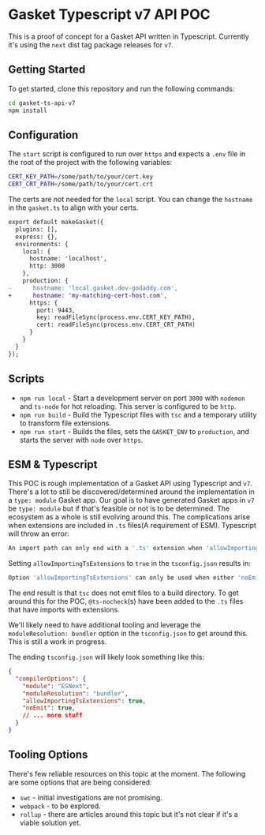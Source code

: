 # Gasket Typescript v7 API POC

This is a proof of concept for a Gasket API written in Typescript. Currently it's using the `next` dist tag package releases for `v7`.

## Getting Started

To get started, clone this repository and run the following commands:

```bash
cd gasket-ts-api-v7
npm install
```

## Configuration

The `start` script is configured to run over `https` and expects a `.env` file in the root of the project with the following variables:

```bash
CERT_KEY_PATH=/some/path/to/your/cert.key
CERT_CRT_PATH=/some/path/to/your/cert.crt
```

The certs are not needed for the `local` script. You can change the `hostname` in the `gasket.ts` to align with your certs.

```diff
export default makeGasket({
  plugins: [],
  express: {},
  environments: {
    local: {
      hostname: 'localhost',
      http: 3000
    },
    production: {
-      hostname: 'local.gasket.dev-godaddy.com',
+      hostname: 'my-matching-cert-host.com',
      https: {
        port: 9443,
        key: readFileSync(process.env.CERT_KEY_PATH),
        cert: readFileSync(process.env.CERT_CRT_PATH)
      }
    }
  }
});

```

## Scripts

- `npm run local` - Start a development server on port `3000` with `nodemon` and `ts-node` for hot reloading. This server is configured to be `http`.
- `npm run build` - Build the Typescript files with `tsc` and a temporary utility to transform file extensions.
- `npm run start` - Builds the files, sets the `GASKET_ENV` to `production`, and starts the server with `node` over `https`.

## ESM & Typescript

This POC is rough implementation of a Gasket API using Typescript and `v7`. There's a lot to still be discovered/determined around the implementation in a `type: module` Gasket app. Our goal is to have generated Gasket apps in `v7` be `type: module` but if that's feasible or not is to be determined. The ecosystem as a whole is still evolving around this. The complications arise when extensions are included in `.ts` files(A requirement of ESM). Typescript will throw an error:

```bash
An import path can only end with a '.ts' extension when 'allowImportingTsExtensions' is enabled.
```

Setting `allowImportingTsExtensions` to `true` in the `tsconfig.json` results in:

```bash
Option 'allowImportingTsExtensions' can only be used when either 'noEmit' or 'emitDeclarationOnly' is set.
```

The end result is that `tsc` does not emit files to a build directory. To get around this for the POC, `@ts-nocheck`(s) have been added to the `.ts` files that have imports with extensions.

We'll likely need to have additional tooling and leverage the `moduleResolution: bundler` option in the `tsconfig.json` to get around this. This is still a work in progress.

The ending `tsconfig.json` will likely look something like this:

```json
{
  "compilerOptions": {
    "module": "ESNext",
    "moduleResolution": "bundler",
    "allowImportingTsExtensions": true,
    "noEmit": true,
    // ... more stuff
  }
}
```

## Tooling Options

There's few reliable resources on this topic at the moment. The following are some options that are being considered:

- `swc` - initial investigations are not promising.
- `webpack` - to be explored.
- `rollup` - there are articles around this topic but it's not clear if it's a viable solution yet.
